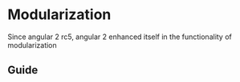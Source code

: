 # Modularization

Since angular 2 rc5, angular 2 enhanced itself in the functionality of modularization

## Guide